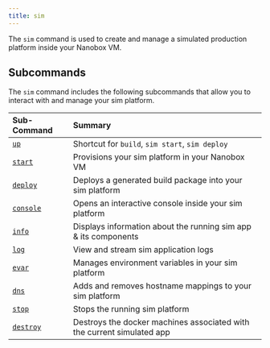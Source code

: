 ```yaml
---
title: sim
---
```


The `sim` command is used to create and manage a simulated production platform inside your Nanobox VM.

## Subcommands
The `sim` command includes the following subcommands that allow you to interact with and manage your sim platform.

| Sub-Command          | Summary                                                                |
|:---------------------|:-----------------------------------------------------------------------|
| [`up`](up)           | Shortcut for `build`, `sim start`, `sim deploy`                        |
| [`start`](start)     | Provisions your sim platform in your Nanobox VM                        |
| [`deploy`](deploy)   | Deploys a generated build package into your sim platform               |
| [`console`](console) | Opens an interactive console inside your sim platform                  |
| [`info`](info)       | Displays information about the running sim app & its components        |
| [`log`](log)         | View and stream sim application logs                                   |
| [`evar`](evar)       | Manages environment variables in your sim platform                     |
| [`dns`](dns)         | Adds and removes hostname mappings to your sim platform                |
| [`stop`](stop)       | Stops the running sim platform                                         |
| [`destroy`](destroy) | Destroys the docker machines associated with the current simulated app |
